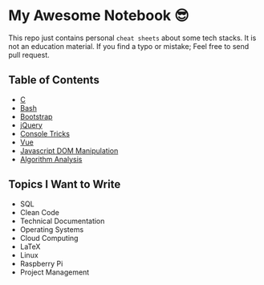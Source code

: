 # My Awesome Notebook 😎

This repo just contains personal `cheat sheets` about some tech stacks. It is not an education material. If you find a typo or mistake; Feel free to send pull request.

## Table of Contents

- [C](https://github.com/ridvanaltun/my-awesome-notebook/tree/master/C)
- [Bash](https://github.com/ridvanaltun/my-awesome-notebook/tree/master/Bash)
- [Bootstrap](https://github.com/ridvanaltun/my-awesome-notebook/tree/master/Bootstrap)
- [jQuery](https://github.com/ridvanaltun/my-awesome-notebook/tree/master/jQuery)
- [Console Tricks](https://github.com/ridvanaltun/my-awesome-notebook/tree/master/Console%20Tricks)
- [Vue](https://github.com/ridvanaltun/my-awesome-notebook/tree/master/Vue)
- [Javascript DOM Manipulation](https://github.com/ridvanaltun/my-awesome-notebook/tree/master/Javascript%20DOM%20Manipulation)
- [Algorithm Analysis](https://github.com/ridvanaltun/my-awesome-notebook/tree/master/Algorithm%20Analysis)

## Topics I Want to Write

- SQL
- Clean Code
- Technical Documentation
- Operating Systems
- Cloud Computing
- LaTeX
- Linux
- Raspberry Pi
- Project Management